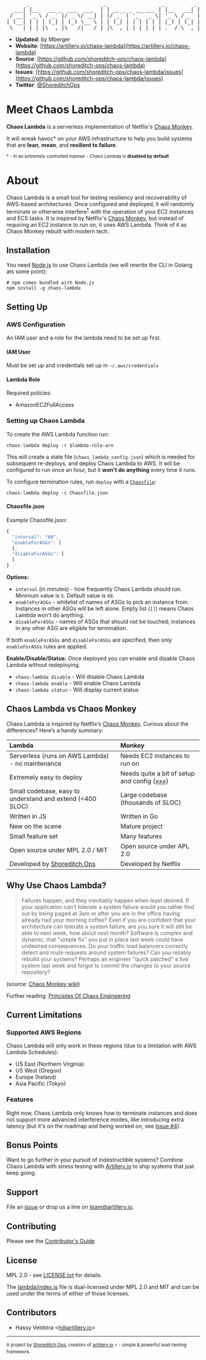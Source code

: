 <pre>
      _                       _                 _         _
  ___| |__   __ _  ___  ___  | | __ _ _ __ ___ | |__   __| | __ _
 / __| '_ \ / _` |/ _ \/ __| | |/ _` | '_ ` _ \| '_ \ / _` |/ _` |
| (__| | | | (_| | (_) \__ \ | | (_| | | | | | | |_) | (_| | (_| |
 \___|_| |_|\__,_|\___/|___/ |_|\__,_|_| |_| |_|_.__/ \__,_|\__,_|
</pre>
- **Updated**: by Mberger 
- **Website**: [https://artillery.io/chaos-lambda](https://artillery.io/chaos-lambda)
- **Source**: [https://github.com/shoreditch-ops/chaos-lambda](https://github.com/shoreditch-ops/chaos-lambda)
- **Issues**: [https://github.com/shoreditch-ops/chaos-lambda/issues](https://github.com/shoreditch-ops/chaos-lambda/issues)
- **Twitter**: [@ShoreditchOps](https://twitter.com/ShoreditchOps)

# Meet Chaos Lambda

**Chaos Lambda** is a serverless implementation of Netflix's [Chaos Monkey](https://github.com/Netflix/SimianArmy/wiki/Chaos-Monkey).

It will wreak havoc\* on your AWS infrastructure to help you build systems that are **lean**, **mean**, and **resilient to failure**.

<sub>* - in an extremely controlled manner - Chaos Lambda is **disabled by default**</sub>

# About

Chaos Lambda is a small tool for testing resiliency and recoverability of AWS-based architectures. Once configured and deployed, it will randomly terminate or otherwise interfere<sup>**[*](#features)**</sup> with the operation of your EC2 instances and ECS tasks. It is inspired by Netflix's [Chaos Monkey](https://github.com/Netflix/SimianArmy/wiki/Chaos-Monkey), but instead of requiring an EC2 instance to run on, it uses AWS Lambda. Think of it as Chaos Monkey rebuilt with modern tech.

## Installation

You need [Node.js](https://nodejs.org/en/) to use Chaos Lambda (we will rewrite the CLI in Golang ats some point):

```shell
# npm comes bundled with Node.js
npm install -g chaos-lambda
```

## Setting Up

### AWS Configuration

An IAM user and a role for the lambda need to be set up first.

#### IAM User

Must be set up and credentials set up in `~/.aws/credentials`

#### Lambda Role

Required policies:
- AmazonEC2FullAccess

### Setting up Chaos Lambda

To create the AWS Lambda function run:

```shell
chaos-lambda deploy -r $lambda-role-arn
```

This will create a state file (`chaos_lambda_config.json`) which is needed for
subsequent re-deploys, and deploy Chaos Lambda to AWS. It will be configured
to run once an hour, but it **won't do anything** every time it runs.

To configure termination rules, run `deploy` with a [`Chaosfile`](./Chaosfile.json):

```shell
chaos-lambda deploy -c Chaosfile.json
```

#### Chaosfile.json

Example Chaosfile.json:

```javascript
{
  "interval": "60",
  "enableForASGs": [
  ],
  "disableForASGs": [
  ]
}
```

**Options:**

- `interval` (in minutes) - how frequently Chaos Lambda should run. Minimum
value is `5`. Default value is `60`.
- `enableForASGs` - whitelist of names of ASGs to pick an instance from.
Instances in other ASGs will be left alone. Empty list (`[]`) means Chaos Lambda
won't do anything.
- `disableForASGs` - names of ASGs that should not be touched; instances in any
other ASG are eligible for termination.

If both `enableForASGs` and `disableForASGs` are specified, then only
`enableForASGs` rules are applied.

**Enable/Disable/Status:**
Once deployed you can enable and disable Chaos Lambda without redeploying.
- `chaos-lambda disable` - Will disable Chaos Lambda
- `chaos-lambda enable` - Will enable Chaos Lambda
- `chaos-lambda status` - Will display current status

## Chaos Lambda vs Chaos Monkey

Chaos Lambda is inspired by Netflix’s <a href="https://github.com/Netflix/SimianArmy/wiki/Chaos-Monkey">Chaos Monkey</a>. Curious about the differences? Here’s a handy summary:

| Lambda           | Monkey  |
|:-------------|:-----|
| Serverless (runs on AWS Lambda) - no maintenance | Needs EC2 instances to run on |
| Extremely easy to deploy      | Needs quite a bit of setup and config ([&raquo;&raquo;&raquo;](https://github.com/Netflix/SimianArmy/wiki/Quick-Start-Guide)) |
| Small codebase, easy to understand and extend (<400 SLOC)      | Large codebase (thousands of SLOC) |
| Written in JS | Written in Go |
| New on the scene | Mature project |
| Small feature set | Many features |
| Open source under MPL 2.0 / MIT | Open source under APL 2.0 |
| Developed by [Shoreditch Ops](https://twitter.com/ShoreditchOps) | Developed by Netflix |


## Why Use Chaos Lambda?

> Failures happen, and they inevitably happen when least desired. If your application can't tolerate a system failure would you rather find out by being paged at 3am or after you are in the office having already had your morning coffee? Even if you are confident that your architecture can tolerate a system failure, are you sure it will still be able to next week, how about next month? Software is complex and dynamic, that "simple fix" you put in place last week could have undesired consequences. Do your traffic load balancers correctly detect and route requests around system failures? Can you reliably rebuild your systems? Perhaps an engineer "quick patched" a live system last week and forgot to commit the changes to your source repository?

(source: [Chaos Monkey wiki](https://github.com/Netflix/SimianArmy/wiki/Chaos-Monkey#why-run-chaos-monkey))

Further reading: [Principles Of Chaos Engineering](http://principlesofchaos.org)

## Current Limitations

### Supported AWS Regions

Chaos Lambda will only work in these regions (due to a limitation with AWS Lambda Schedules):

- US East (Northern Virginia)
- US West (Oregon)
- Europe (Ireland)
- Asia Pacific (Tokyo)

### Features

Right now, Chaos Lambda only knows how to terminate instances and does not support more advanced interference modes, like introducing extra latency (but it's on the roadmap and being worked on, see [Issue #4](https://github.com/shoreditch-ops/chaos-lambda/issues/4)).

## Bonus Points

Want to go further in your pursuit of indestructible systems? Combine Chaos Lambda with stress testing with [Artillery.io](https://artillery.io) to ship systems that just keep going.

## Support

File an [issue](https://github.com/shoreditch-ops/chaos-lambda/issues) or drop us a line on [team@artillery.io](mailto:team@artillery.io).

## Contributing

Please see the [Contributor's Guide](CONTRIBUTING.md)

## License

MPL 2.0 - see [LICENSE.txt](./LICENSE.txt) for details.

The [lambda/index.js](./lambda/index.js) file is dual-licensed under MPL 2.0 and MIT and can be used under the terms of either of those licenses.

## Contributors

- Hassy Veldstra <[h@artillery.io](mailto:h@artillery.io)>

---

<sub>A project by [Shoreditch Ops](https://twitter.com/ShoreditchOps), creators of [artillery.io](https://artillery.io) ⚡️ - simple &amp; powerful load-testing framework.</sub>
